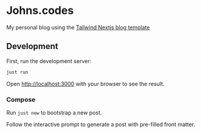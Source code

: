 # Johns.codes

My personal blog using the [Tailwind Nextjs blog template](https://github.com/timlrx/tailwind-nextjs-starter-blog)

## Development

First, run the development server:

```bash
just run
```

Open [http://localhost:3000](http://localhost:3000) with your browser to see the result.

### Compose

Run `just new` to bootstrap a new post.

Follow the interactive prompt to generate a post with pre-filled front matter.
